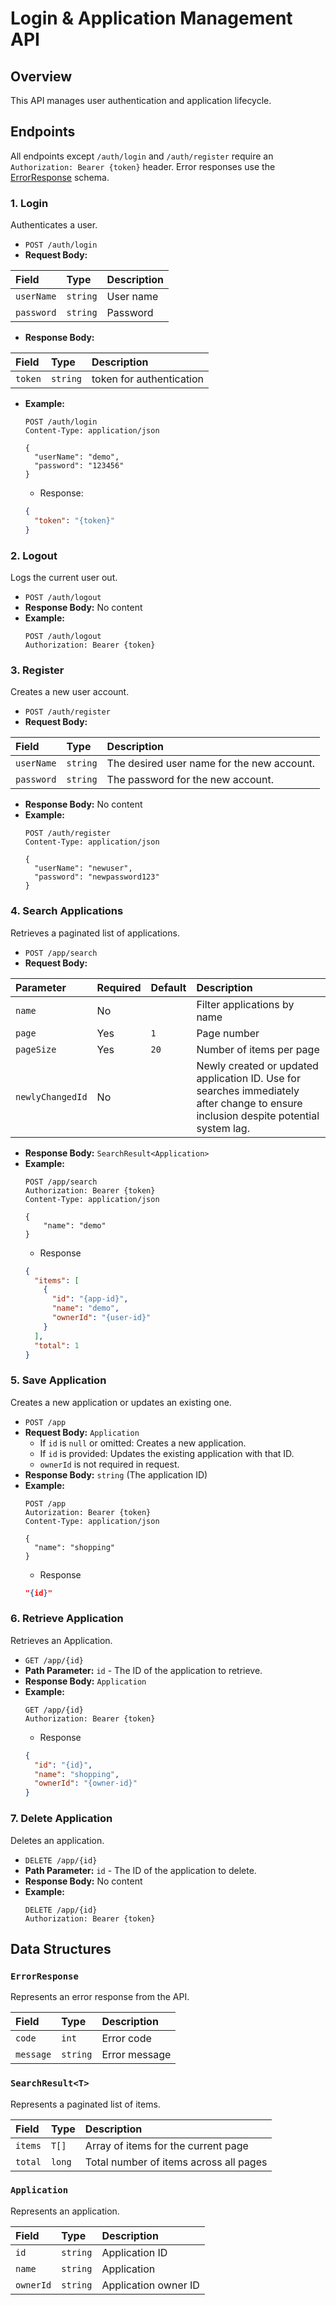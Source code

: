 # Login & Application Management API

## Overview

This API manages user authentication and application lifecycle.

## Endpoints

All endpoints except `/auth/login` and `/auth/register` require an `Authorization: Bearer {token}` header. Error responses use the [ErrorResponse](#errorresponse) schema.

### 1. Login

Authenticates a user.

*   `POST /auth/login`
*   **Request Body:**

| Field      | Type     | Description   |
|:-----------|:---------|:--------------|
| `userName` | `string` | User name     |
| `password` | `string` | Password      |

*   **Response Body:**

| Field      | Type     | Description                    |
|:-----------|:---------|:-------------------------------|
| `token`    | `string` | token for authentication       |

*   **Example:**
    ```http
    POST /auth/login
    Content-Type: application/json

    {
      "userName": "demo",
      "password": "123456"
    }
    ```
    * Response:
    ```json
    {
      "token": "{token}"
    }
    ```

### 2. Logout

Logs the current user out.

*   `POST /auth/logout`
*   **Response Body:** No content
*   **Example:**
    ```http
    POST /auth/logout
    Authorization: Bearer {token}
    ```

### 3. Register

Creates a new user account.

*   `POST /auth/register`
*   **Request Body:**

| Field      | Type     | Description                                |
|:-----------|:---------|:-------------------------------------------|
| `userName` | `string` | The desired user name for the new account. |
| `password` | `string` | The password for the new account.          |

*   **Response Body:** No content
*   **Example:**
    ```http
    POST /auth/register
    Content-Type: application/json

    {
      "userName": "newuser",
      "password": "newpassword123"
    }
    ```

### 4. Search Applications

Retrieves a paginated list of applications.

*   `POST /app/search`
*   **Request Body:**

| Parameter        | Required | Default | Description                                                                                                                          |
|:-----------------|:---------|:--------|:-------------------------------------------------------------------------------------------------------------------------------------|
| `name`           | No       |         | Filter applications by name                                                                                                          |
| `page`           | Yes      | `1`     | Page number                                                                                                                          |
| `pageSize`       | Yes      | `20`    | Number of items per page                                                                                                             |
| `newlyChangedId` | No       |         | Newly created or updated application ID. Use for searches immediately after change to ensure inclusion despite potential system lag. |

*   **Response Body:** `SearchResult<Application>`
*   **Example:**
    ```http
    POST /app/search
    Authorization: Bearer {token}
    Content-Type: application/json

    {
        "name": "demo"
    }
    ```
    * Response
    ```json
    {
      "items": [
        {
          "id": "{app-id}",
          "name": "demo",
          "ownerId": "{user-id}"
        }
      ],
      "total": 1
    }
    ```

### 5. Save Application

Creates a new application or updates an existing one.

*   `POST /app`
*   **Request Body:** `Application`
    *   If `id` is `null` or omitted: Creates a new application.
    *   If `id` is provided: Updates the existing application with that ID.
    *   `ownerId` is not required in request.
*   **Response Body:** `string` (The application ID)
*   **Example:**
    ```http
    POST /app
    Autorization: Bearer {token}
    Content-Type: application/json

    {
      "name": "shopping"
    }
    ```
    * Response
    ```json
    "{id}"
    ```

### 6. Retrieve Application

Retrieves an Application.

*   `GET /app/{id}`
*   **Path Parameter:** `id` - The ID of the application to retrieve.
*   **Response Body:** `Application`
*   **Example:**
    ```http
    GET /app/{id}
    Authorization: Bearer {token}
    ```
    * Response
    ```json
    {
      "id": "{id}",
      "name": "shopping",
      "ownerId": "{owner-id}"
    }
    ```

### 7. Delete Application

Deletes an application.

*   `DELETE /app/{id}`
*   **Path Parameter:** `id` - The ID of the application to delete.
*   **Response Body:** No content
*   **Example:**
    ```http
    DELETE /app/{id}
    Authorization: Bearer {token}
    ```

## Data Structures

### `ErrorResponse`
Represents an error response from the API.

| Field      | Type     | Description     |
|:-----------|:---------|:----------------|
| `code`     | `int`    | Error code      |
| `message`  | `string` | Error message   |

### `SearchResult<T>`
Represents a paginated list of items.

| Field   | Type      | Description                             |
|:--------|:----------|:----------------------------------------|
| `items` | `T[]`     | Array of items for the current page     |
| `total` | `long`    | Total number of items across all pages  |

### `Application`
Represents an application.

| Field      | Type     | Description          |
|:-----------|:---------|:---------------------|
| `id`       | `string` | Application ID       |
| `name`     | `string` | Application          |
| `ownerId`  | `string` | Application owner ID |
